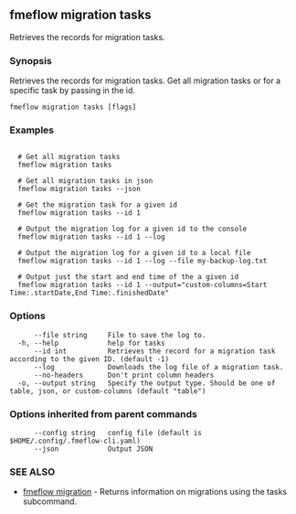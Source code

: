 ## fmeflow migration tasks

Retrieves the records for migration tasks.

### Synopsis

Retrieves the records for migration tasks. Get all migration tasks or for a specific task by passing in the id.

```
fmeflow migration tasks [flags]
```

### Examples

```

  # Get all migration tasks
  fmeflow migration tasks
	
  # Get all migration tasks in json
  fmeflow migration tasks --json
	
  # Get the migration task for a given id
  fmeflow migration tasks --id 1
	
  # Output the migration log for a given id to the console
  fmeflow migration tasks --id 1 --log
	
  # Output the migration log for a given id to a local file
  fmeflow migration tasks --id 1 --log --file my-backup-log.txt
	
  # Output just the start and end time of the a given id
  fmeflow migration tasks --id 1 --output="custom-columns=Start Time:.startDate,End Time:.finishedDate"
```

### Options

```
      --file string     File to save the log to.
  -h, --help            help for tasks
      --id int          Retrieves the record for a migration task according to the given ID. (default -1)
      --log             Downloads the log file of a migration task.
      --no-headers      Don't print column headers
  -o, --output string   Specify the output type. Should be one of table, json, or custom-columns (default "table")
```

### Options inherited from parent commands

```
      --config string   config file (default is $HOME/.config/.fmeflow-cli.yaml)
      --json            Output JSON
```

### SEE ALSO

* [fmeflow migration](fmeflow_migration.md)	 - Returns information on migrations using the tasks subcommand.

